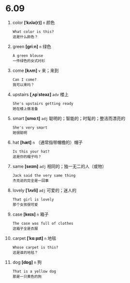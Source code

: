 # 6.09

1. color **[ˈkʌlə(r)]** `n` 颜色

   ```
   What color is this?
   这是什么颜色？
   ```

2. green **[ɡriːn]** `n` 绿色

   ```
   A green blouse
   一件绿色的女式衬衫
   ```

3. come **[kʌm]** `v` 来；来到

   ```
   Can I come?
   我可以来吗？
   ```

4. upstairs **[ˌʌpˈsteəz]** `adv` 楼上

   ```
   She's upstairs getting ready
   她在楼上做准备
   ```

5. smart **[smɑːt]** `adj` 聪明的；智能的；时髦的；整洁而漂亮的

   ```
   She's very smart
   她很聪明
   ```

6. hat **[hæt]** `n` （通常指带帽檐的）帽子

   ```
   Is this your hat?
   这是你的帽子吗？
   ```

7. same **[seɪm]** `adj` 相同的；独一无二的人（或物）

   ```
   Jack said the very same thing
   杰克说的完全是一回事
   ```

8. lovely **[ˈlʌvli]** `adj` 可爱的；迷人的

   ```
   That girl is lovely
   那个女孩很可爱
   ```

9. case **[keɪs]** `n` 箱子

   ```
   The case was full of clothes
   这箱子全是衣服
   ```

10. carpet **[ˈkɑːpɪt]** `n` 地毯

    ```
    Whose carpet is this?
    这是谁的地毯？
    ```

11. dog **[dɒɡ]** `n` 狗

    ```
    That is a yellow dog
    那是一只黄色的狗
    ```
